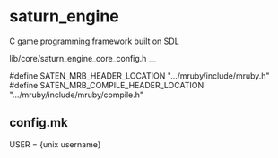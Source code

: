 # saturn_engine
C game programming framework built on SDL


lib/core/saturn_engine_core_config.h
__

#define SATEN_MRB_HEADER_LOCATION ".../mruby/include/mruby.h"
#define SATEN_MRB_COMPILE_HEADER_LOCATION \
    ".../mruby/include/mruby/compile.h"

config.mk
--
USER = {unix username}
